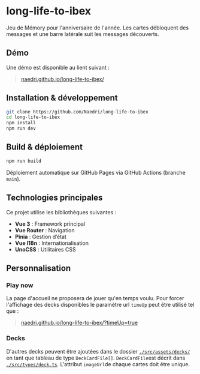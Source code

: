 # long-life-to-ibex

Jeu de Mémory pour l'anniversaire de l'année.
Les cartes débloquent des messages et une barre latérale suit les messages découverts.

## Démo

Une démo est disponible au lient suivant :

> [naedri.github.io/long-life-to-ibex/](https://naedri.github.io/long-life-to-ibex/)

## Installation & développement

```bash
git clone https://github.com/Naedri/long-life-to-ibex
cd long-life-to-ibex
npm install
npm run dev
```

## Build & déploiement

```bash
npm run build
```

Déploiement automatique sur GitHub Pages via GitHub Actions (branche `main`).

## Technologies principales

Ce projet utilise les bibliothèques suivantes :

- **Vue 3** : Framework principal
- **Vue Router** : Navigation
- **Pinia** : Gestion d’état
- **Vue I18n** : Internationalisation
- **UnoCSS** : Utilitaires CSS

## Personnalisation

### Play now

La page d'accueil ne proposera de jouer qu'en temps voulu.
Pour forcer l'affichage des decks disponibles le paramètre url `timeUp` peut être utilisé tel que :

> [naedri.github.io/long-life-to-ibex/?timeUp=true](https://naedri.github.io/long-life-to-ibex/?timeUp=true)

### Decks

D'autres decks peuvent être ajoutées dans le dossier [`./src/assets/decks/`](./src/assets/decks/) en tant que tableau de type `DeckCardFile[]`.
`DeckCardFile`est décrit dans [`./src/types/deck.ts`](./src/types/deck.ts).
L'attribut `imageUrl`de chaque cartes doit être unique.
